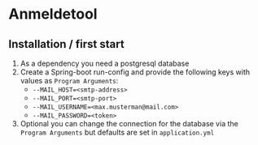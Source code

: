 # Anmeldetool

## Installation / first start

1. As a dependency you need a postgresql database
2. Create a Spring-boot run-config and provide the following keys with values as ``Program Arguments``:
    - ``--MAIL_HOST=<smtp-address>``
    - ``--MAIL_PORT=<smtp-port>``
    - ``--MAIL_USERNAME=<max.musterman@mail.com>``
    - ``--MAIL_PASSWORD=<token>``
3. Optional you can change the connection for the database via the ``Program Arguments`` but defaults are set
   in ``application.yml``